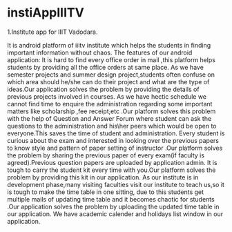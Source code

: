 # instiAppIIITV
1.Institute app for IIIT Vadodara.

It is android platform of iiitv institute which helps the students in finding important information without chaos.
The features of our android application:
It is hard to find every office order in mail ,this platform helps  students by providing all the office orders at same place.
As we have semester projects and summer design project,students often confuse on which area should he/she can do their project and what are the type of ideas.Our application solves the problem by providing the details of previous projects involved in courses.
As we have hectic schedule we cannot find time to enquire the administration regarding some important matters like scholarship ,fee receipt,etc .Our platform solves this problem with the help of Question and Answer Forum where student can ask the questions to the administration and his\her peers which would be open to everyone.This saves the time of student  and administration.
Every student is curious about the exam and interested in looking over the previous papers to know style and pattern of paper setting of instructor .Our platform solves the problem by sharing the previous paper of every exam(if faculty is agreed).Previous question papers are uploaded by application admin.
It is tough to carry the student kit every time with you.Our platform solves the problem by providing this kit in our application.
As our institute is in development phase,many visiting faculties visit our institute to teach us,so it is tough to make the time table in one sitting, due to this students get multiple mails of updating time table and it becomes chaotic for students .Our application solves the problem by uploading the updated time table in our application.
We have academic calender and holidays list window in our application.

